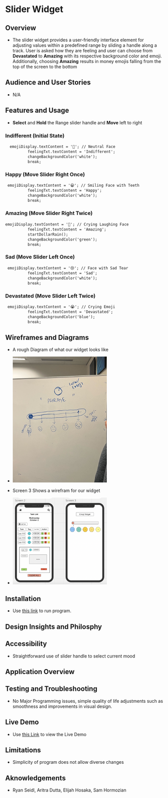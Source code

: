 # Slider Widget

## Overview
- The slider widget provides a user-friendly interface element for adjusting values within a predefined range by sliding a handle along a track. User is asked how they are feeling and user can choose from **Devastated** to **Amazing** with its respective background color and emoji. Additionally, choosing **Amazing** results in money emojis falling from the top of the screen to the bottom

## Audience and User Stories

- N/A

## Features and Usage

- **Select** and **Hold** the Range slider handle and **Move** left to right

### Indifferent (Initial State)
```
  emojiDisplay.textContent = '🫤'; // Neutral Face
          feelingTxt.textContent = 'Indifferent'; 
          changeBackgroundColor('white');
          break;
```
### Happy (Move Slider Right Once)
```
 emojiDisplay.textContent = '😁'; // Smiling Face with Teeth
          feelingTxt.textContent = 'Happy'; 
          changeBackgroundColor('white');
          break;
```
### Amazing (Move Slider Right Twice)
```
emojiDisplay.textContent = '🤣'; // Crying Laughing Face
          feelingTxt.textContent = 'Amazing'; 
          startDollarRain();
          changeBackgroundColor('green');
          break;
```
### Sad (Move Slider Left Once)
```
 emojiDisplay.textContent = '😢'; // Face with Sad Tear
          feelingTxt.textContent = 'Sad'; 
          changeBackgroundColor('white');
          break;
```
### Devastated (Move Slider Left Twice)
```
 emojiDisplay.textContent = '😭'; // Crying Emoji
          feelingTxt.textContent = 'Devastated';
          changeBackgroundColor('blue');
          break;
```                                                    
## Wireframes and Diagrams

- A rough Diagram of what our widget looks like
  
- <img src="images/IMG_6194.jpg" alt="diagram" width="300"/>

- Screen 3 Shows a wirefram for our widget

- <img src="/TaskList/wireframe.png" alt="wireframe" width="300"/>

## Installation
- Use [this link](https://html-preview.github.io/?url=https://github.com/cse110-sp24-group18/warmup-exercise/blob/slider-full-implementation/slider/slider-widget.html) to run program.

## Design Insights and Philosphy

## Accessibility

- Straightforward use of slider handle to select current mood

## Application Overview

## Testing and Troubleshooting
- No Major Programming issues, simple quality of life adjustments such as smoothness and improvements in visual design.

## Live Demo

-  Use [this Link](https://youtu.be/HsndNf12wpM) to view the Live Demo

## Limitations

- Simplicity of program does not allow diverse changes

## Aknowledgements

- Ryan Seidl, Aritra Dutta, Elijah Hosaka, Sam Hormozian

 
